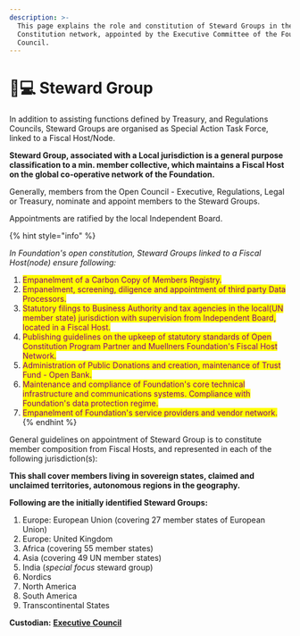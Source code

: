 ```yaml
---
description: >-
  This page explains the role and constitution of Steward Groups in the Open
  Constitution network, appointed by the Executive Committee of the Foundation's
  Council.
---
```


# 👩💻 Steward Group

In addition to assisting functions defined by Treasury, and Regulations Councils, Steward Groups are organised as Special Action Task Force, linked to a Fiscal Host/Node.

**Steward Group, associated with a Local jurisdiction is a general purpose classification to a min. member collective, which maintains a Fiscal Host on the global co-operative network of the Foundation.**

Generally, members from the Open Council - Executive, Regulations, Legal or Treasury, nominate and appoint members to the Steward Groups.

Appointments are ratified by the local Independent Board.

{% hint style="info" %}


_In Foundation's open constitution, Steward Groups linked to a Fiscal Host(node) ensure following:_

1. <mark style="color:purple;">Empanelment of a Carbon Copy of Members Registry.</mark>
2. <mark style="color:purple;">Empanelment, screening, diligence and appointment of third party Data Processors.</mark>
3. <mark style="color:purple;">Statutory filings to Business Authority and tax agencies in the local(UN member state) jurisdiction with supervision from Independent Board, located in a Fiscal Host.</mark>
4. <mark style="color:purple;">Publishing guidelines on the upkeep of statutory standards of Open Constitution Program Partner and Muellners Foundation's Fiscal Host Network.</mark>&#x20;
5. <mark style="color:purple;">Administration of Public Donations and creation, maintenance of Trust Fund - Open Bank.</mark>
6. <mark style="color:purple;">Maintenance and compliance of Foundation's core technical infrastructure and communications systems. Compliance with Foundation's data protection regime.</mark>&#x20;
7. <mark style="color:purple;">Empanelment  of Foundation's service providers and vendor network.</mark>
{% endhint %}

General guidelines on appointment of Steward Group is to constitute member composition from Fiscal Hosts, and represented in each of the following jurisdiction(s):

**This shall cover members living in sovereign states, claimed and unclaimed territories, autonomous regions in the geography.**&#x20;

**Following are the initially identified Steward Groups:**

1. Europe: European Union (covering 27 member states of European Union)&#x20;
2. Europe: United Kingdom
3. Africa (covering 55 member states)
4. Asia (covering 49 UN member states)&#x20;
5. India (_special focus_ steward group)
6. Nordics  &#x20;
7. North America
8. South America
9. Transcontinental States



**Custodian:** [**Executive Council**](executive-council.md)

&#x20;
